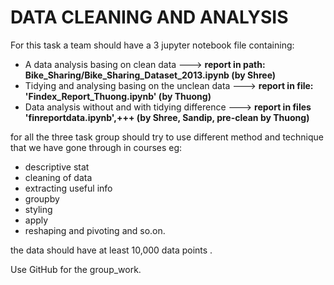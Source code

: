 # DATA CLEANING AND ANALYSIS
For this task a team should have a 3 jupyter notebook file containing:
- A data analysis basing on clean data ---> <b>report in path: Bike_Sharing/Bike_Sharing_Dataset_2013.ipynb  (by Shree)</b>
- Tidying and analysing basing on the unclean data ---> <b>report in file: 'Findex_Report_Thuong.ipynb'  (by Thuong)</b>
- Data analysis without and with tidying difference ---> <b> report in files 'finreportdata.ipynb',+++  (by Shree, Sandip, pre-clean by Thuong)</b>

for all the three task group should try to use different method and technique that we have gone through in courses eg:
- descriptive stat
- cleaning of data
- extracting useful info
- groupby
- styling
- apply 
- reshaping and pivoting
and so.on.

the data should have at least 10,000 data points .

Use GitHub for the group_work.
